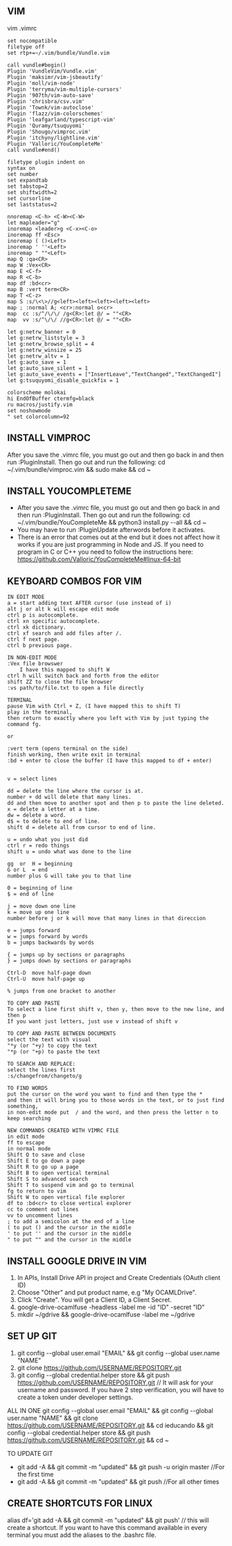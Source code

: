 ## VIM
vim .vimrc

```
set nocompatible
filetype off
set rtp+=~/.vim/bundle/Vundle.vim

call vundle#begin()
Plugin 'VundleVim/Vundle.vim'
Plugin 'maksimr/vim-jsbeautify'
Plugin 'moll/vim-node'
Plugin 'terryma/vim-multiple-cursors'
Plugin '907th/vim-auto-save'
Plugin 'chrisbra/csv.vim'
Plugin 'Townk/vim-autoclose'
Plugin 'flazz/vim-colorschemes'
Plugin 'leafgarland/typescript-vim'
Plugin 'Quramy/tsuquyomi'
Plugin 'Shougo/vimproc.vim'
Plugin 'itchyny/lightline.vim'
Plugin 'Valloric/YouCompleteMe'
call vundle#end()

filetype plugin indent on
syntax on
set number
set expandtab
set tabstop=2
set shiftwidth=2
set cursorline
set laststatus=2 

nnoremap <C-h> <C-W><C-W> 
let mapleader="g" 
inoremap <leader>g <C-x><C-o>   
inoremap ff <Esc> 
inoremap ( ()<Left>
inoremap ' ''<Left>
inoremap " ""<Left>
map Q :qa<CR>
map W :Vex<CR> 
map E <C-f>  
map R <C-b>
map df :bd<cr>
map B :vert term<CR>
map T <C-z>
map S :s/\<\>//g<left><left><left><left><left>
map ; :normal A; <cr>:normal o<cr> 
map  cc :s/^/\/\/ /g<CR>:let @/ = ""<CR>
map  vv :s/^\/\/ //g<CR>:let @/ = ""<CR> 

let g:netrw_banner = 0
let g:netrw_liststyle = 3
let g:netrw_browse_split = 4
let g:netrw_winsize = 25
let g:netrw_altv = 1
let g:auto_save = 1
let g:auto_save_silent = 1
let g:auto_save_events = ["InsertLeave","TextChanged","TextChangedI"]
let g:tsuquyomi_disable_quickfix = 1

colorscheme molokai
hi EndOfBuffer ctermfg=black
ru macros/justify.vim
set noshowmode
" set colorcolumn=92
```
## INSTALL VIMPROC
After you save the .vimrc file, you must go out and then go back in and then run :PluginInstall. Then go out and run the following: cd ~/.vim/bundle/vimproc.vim && sudo make && cd ~

## INSTALL YOUCOMPLETEME
- After you save the .vimrc file, you must go out and then go back in and then run :PluginInstall. Then go out and run the following: cd ~/.vim/bundle/YouCompleteMe && python3 install.py --all && cd ~
- You may have to run :PluginUpdate afterwords before it activates. 
- There is an error that comes out at the end but it does not affect how it works if you are just programming in Node and JS. If you need to program in C or C++ you need to follow the instructions here: https://github.com/Valloric/YouCompleteMe#linux-64-bit

## KEYBOARD COMBOS FOR VIM
```
IN EDIT MODE      
a = start adding text AFTER cursor (use instead of i)      
alt j or alt k will escape edit mode
ctrl p is autocomplete. 
ctrl xn specific autocomplete.  
ctrl xk dictionary. 
ctrl xf search and add files after /. 
ctrl f next page.  
ctrl b previous page.  

IN NON-EDIT MODE
:Vex file browswer
    I have this mapped to shift W
ctrl h will switch back and forth from the editor    
shift ZZ to close the file browser
:vs path/to/file.txt to open a file directly

TERMINAL
pause Vim with Ctrl + Z, (I have mapped this to shift T)
play in the terminal,
then return to exactly where you left with Vim by just typing the command fg.

or

:vert term (opens terminal on the side)
finish working, then write exit in terminal 
:bd + enter to close the buffer (I have this mapped to df + enter)


v = select lines

dd = delete the line where the cursor is at.  
number + dd will delete that many lines. 
dd and then move to another spot and then p to paste the line deleted.  
x = delete a letter at a time. 
dw = delete a word. 
d$ = to delete to end of line. 
shift d = delete all from cursor to end of line. 

u = undo what you just did 
ctrl r = redo things
shift u = undo what was done to the line

gg  or  H = beginning
G or L  = end
number plus G will take you to that line

0 = beginning of line
$ = end of line

j = move down one line
k = move up one line
number before j or k will move that many lines in that direccion

e = jumps forward
w = jumps forward by words
b = jumps backwards by words

{ = jumps up by sections or paragraphs
} = jumps down by sections or paragraphs

Ctrl-D  move half-page down
Ctrl-U  move half-page up

% jumps from one bracket to another

TO COPY AND PASTE
To select a line first shift v, then y, then move to the new line, and then p
If you want just letters, just use v instead of shift v

TO COPY AND PASTE BETWEEN DOCUMENTS
select the text with visual
"*y (or "+y) to copy the text
"*p (or "+p) to paste the text

TO SEARCH AND REPLACE:
select the lines first
:s/changefrom/changeto/g

TO FIND WORDS
put the cursor on the word you want to find and then type the * 
and then it will bring you to those words in the text, or to just find something, 
in non-edit mode put  / and the word, and then press the letter n to keep searching

NEW COMMANDS CREATED WITH VIMRC FILE
in edit mode
ff to escape
in normal mode
Shift Q to save and close
Shift E to go down a page
Shift R to go up a page
Shift B to open vertical terminal
Shift S to advanced search
Shift T to suspend vim and go to terminal
fg to return to vim
Shift W to open vertical file explorer
df to :bd<cr> to close vertical explorer
cc to comment out lines
vv to uncomment lines
; to add a semicolon at the end of a line
( to put () and the cursor in the middle
' to put '' and the cursor in the middle
" to put "" and the cursor in the middle
```


## INSTALL GOOGLE DRIVE IN VIM
1. In APIs, Install Drive API in project and Create Credentials (OAuth client ID)
2. Choose "Other" and put product name, e.g "My OCAMLDrive".
3. Click "Create". You will get a Client ID, a Client Secret.
4. google-drive-ocamlfuse -headless -label me -id "ID" -secret "ID"
5. mkdir ~/gdrive && google-drive-ocamlfuse -label me ~/gdrive



## SET UP GIT

1. git config --global user.email "EMAIL" && git config --global user.name "NAME"
2. git clone https://github.com/USERNAME/REPOSITORY.git 
3. git config --global credential.helper store && git push https://github.com/USERNAME/REPOSITORY.git
// It will ask for your username and password. If you have 2 step verification, you will have to create a token under developer settings.

ALL IN ONE
git config --global user.email "EMAIL" && git config --global user.name "NAME" && git clone https://github.com/USERNAME/REPOSITORY.git && cd ieducando && git config --global credential.helper store && git push https://github.com/USERNAME/REPOSITORY.git && cd ~

TO UPDATE GIT
- git add -A && git commit -m "updated" && git push -u origin master
//For the first time
- git add -A && git commit -m "updated" && git push
//For all other times

## CREATE SHORTCUTS FOR LINUX
alias df='git add -A && git commit -m "updated" && git push'  // this will create a shortcut. If you want to have this command available in every terminal you must add the aliases to the .bashrc file.

